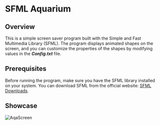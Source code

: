 # SFML Aquarium
## Overview

This is a simple screen saver program built with the Simple and Fast Multimedia Library (SFML). The program displays animated shapes on the screen, and you can customize the properties of the shapes by modifying values in the ***Config.txt*** file.

## Prerequisites

Before running the program, make sure you have the SFML library installed on your system. You can download SFML from the official website: [SFML Downloads](https://www.sfml-dev.org/download/sfml/2.6.1/).

## Showcase

![AqaScreen](https://github.com/Petek1010/SFML_Aquarium/assets/115409556/466ad51f-ea7d-481b-b584-0636d7b5fa2a)
